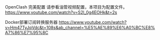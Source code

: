 OpenClash 完美配置
请参看油管视频配置，本项目为配置文件。
https://www.youtube.com/watch?v=S2l_0g4EOHk&t=2s

Docker部署订阅转换服务器
https://www.youtube.com/watch?v=Hm47TyJqVdc&t=108s&ab_channel=%E5%AE%89%E6%A0%BC%E8%A7%86%E7%95%8C
